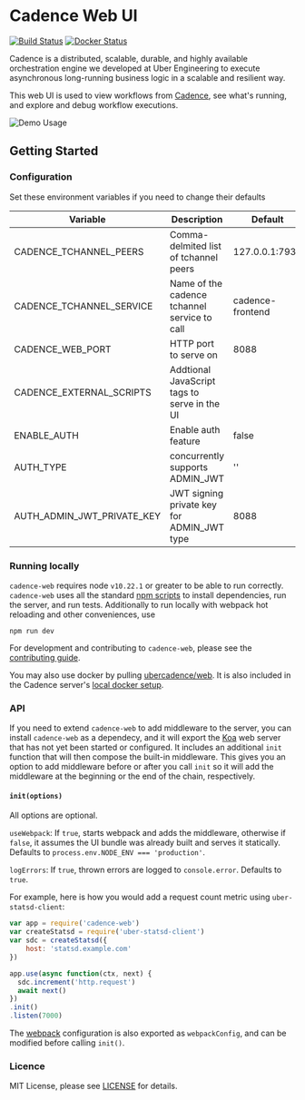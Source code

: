 # Cadence Web UI

[![Build Status](https://github.com/uber/cadence-web/actions/workflows/build.yml/badge.svg)](https://github.com/uber/cadence-web/actions/workflows/build.yml) [![Docker Status](https://github.com/uber/cadence-web/actions/workflows/docker_publish.yml/badge.svg)](https://hub.docker.com/r/ubercadence/web/tags)

Cadence is a distributed, scalable, durable, and highly available orchestration engine we developed at Uber Engineering to execute asynchronous long-running business logic in a scalable and resilient way.

This web UI is used to view workflows from [Cadence][cadence], see what's running, and explore and debug workflow executions.

![Demo Usage](https://s3-us-west-2.amazonaws.com/uber-common-public/svc-cadence-web/cadence-web.demo.gif)

## Getting Started

### Configuration

Set these environment variables if you need to change their defaults

| Variable                  | Description                                   | Default           |
| ------------------------- | --------------------------------------------- | ----------------- |
| CADENCE_TCHANNEL_PEERS    | Comma-delmited list of tchannel peers         | 127.0.0.1:7933    |
| CADENCE_TCHANNEL_SERVICE  | Name of the cadence tchannel service to call  | cadence-frontend  |
| CADENCE_WEB_PORT          | HTTP port to serve on                         | 8088              |
| CADENCE_EXTERNAL_SCRIPTS     | Addtional JavaScript tags to serve in the UI  |                |
| ENABLE_AUTH          | Enable auth feature                                | false             |
| AUTH_TYPE          | concurrently supports ADMIN_JWT                      | ''                |
| AUTH_ADMIN_JWT_PRIVATE_KEY          | JWT signing private key for ADMIN_JWT type  | 8088      |

### Running locally

`cadence-web` requires node `v10.22.1` or greater to be able to run correctly. `cadence-web` uses all the standard [npm scripts](https://docs.npmjs.com/misc/scripts) to install dependencies, run the
server, and run tests. Additionally to run locally with webpack hot reloading and other conveniences, use

```
npm run dev
```

For development and contributing to `cadence-web`, please see the [contributing guide](https://github.com/uber/cadence-web/blob/master/CONTRIBUTING.md).

You may also use docker by pulling [ubercadence/web](https://hub.docker.com/r/ubercadence/web/). It is also included in the Cadence server's [local docker setup](https://github.com/uber/cadence/tree/master/docker).

### API

If you need to extend `cadence-web` to add middleware to the server, you can install `cadence-web` as a dependecy, and it will export the [Koa](http://koajs.com/) web server that has not yet been started or configured. It includes an additional `init` function that will then compose the built-in middleware. This gives you an option to add middleware before or after you call `init` so it will add the middleware at the beginning or the end of the chain, respectively.

#### `init(options)`

All options are optional.

`useWebpack`: If `true`, starts webpack and adds the middleware, otherwise if `false`, it assumes the UI bundle was already built and serves it statically. Defaults to `process.env.NODE_ENV === 'production'`.

`logErrors`: If `true`, thrown errors are logged to `console.error`. Defaults to `true`.

For example, here is how you would add a request count metric using `uber-statsd-client`:

```javascript
var app = require('cadence-web')
var createStatsd = require('uber-statsd-client')
var sdc = createStatsd({
    host: 'statsd.example.com'
})

app.use(async function(ctx, next) {
  sdc.increment('http.request')
  await next()
})
.init()
.listen(7000)
```


The [webpack](https://webpack.js.org/) configuration is also exported as `webpackConfig`, and can be modified before calling `init()`.

### Licence

MIT License, please see [LICENSE](https://github.com/uber/cadence-web/blob/master/LICENSE) for details.

[cadence]: https://github.com/uber/cadence
